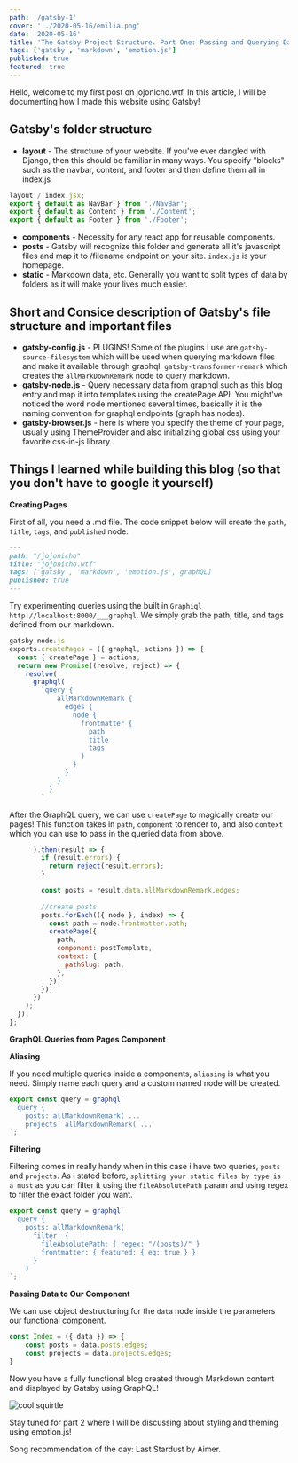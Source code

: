 ```yaml
---
path: '/gatsby-1'
cover: '../2020-05-16/emilia.png'
date: '2020-05-16'
title: 'The Gatsby Project Structure. Part One: Passing and Querying Data'
tags: ['gatsby', 'markdown', 'emotion.js']
published: true
featured: true
---
```


Hello, welcome to my first post on jojonicho.wtf. In this article, I will be documenting how I made this website using Gatsby!

## Gatsby's folder structure

- **layout** - The structure of your website. If you've ever dangled with Django, then this should be familiar in many ways. You specify "blocks" such as the navbar, content, and footer and then define them all in index.js

```jsx
layout / index.jsx;
export { default as NavBar } from './NavBar';
export { default as Content } from './Content';
export { default as Footer } from './Footer';
```
- **components** - Necessity for any react app for reusable components.
- **posts** - Gatsby will recognize this folder and generate all it's javascript files and map it to /filename endpoint on your site. `index.js` is your homepage.
- **static** - Markdown data, etc. Generally you want to split types of data by folders as it will make your lives much easier.

## Short and Consice description of Gatsby's file structure and important files
- **gatsby-config.js** - PLUGINS! Some of the plugins I use are `gatsby-source-filesystem` which will be used when querying markdown files and make it available through graphql. `gatsby-transformer-remark` which creates the `allMarkDownRemark` node to query markdown.
- **gatsby-node.js** - Query necessary data from graphql such as this blog entry and map it into templates using the createPage API. You might've noticed the word node mentioned several times, basically it is the naming convention for graphql endpoints (graph has nodes).
- **gatsby-browser.js** - here is where you specify the theme of your page, usually using ThemeProvider and also initializing global css using your favorite css-in-js library.

## Things I learned while building this blog (so that you don't have to google it yourself)
**Creating Pages**

First of all, you need a .md file. The code snippet below will create the `path`, `title`, `tags`, and `published` node.
```md
---
path: "/jojonicho"
title: "jojonicho.wtf"
tags: ['gatsby', 'markdown', 'emotion.js', graphQL]
published: true
---
```
Try experimenting queries using the built in `Graphiql` `http://localhost:8000/___graphql`. We simply grab the path, title, and tags defined from our markdown.
```js
gatsby-node.js
exports.createPages = ({ graphql, actions }) => {
  const { createPage } = actions;
  return new Promise((resolve, reject) => {
    resolve(
      graphql(
        `query {
            allMarkdownRemark {
              edges {
                node {
                  frontmatter {
                    path
                    title
                    tags
                  }
                }
              }
            }
          }
        `
```
After the GraphQL query, we can use `createPage` to magically create our pages! This function takes in `path`, `component` to render to, and also `context` which you can use to pass in the queried data from above.
```js
      ).then(result => {
        if (result.errors) {
          return reject(result.errors);
        }

        const posts = result.data.allMarkdownRemark.edges;
        
        //create posts
        posts.forEach(({ node }, index) => {
          const path = node.frontmatter.path;
          createPage({
            path,
            component: postTemplate,
            context: {
              pathSlug: path,
            },
          });
        });
      })
    );
  });
};
```
**GraphQL Queries from Pages Component**

**Aliasing**

If you need multiple queries inside a components, `aliasing` is what you need. Simply name each query and a custom named node will be created.
```js
export const query = graphql`
  query {
    posts: allMarkdownRemark( ...
    projects: allMarkdownRemark( ...
`;
```

**Filtering**

Filtering comes in really handy when in this case i have two queries, `posts` and `projects`. As i stated before, `splitting your static files by type is a must` as you can filter it using the `fileAbsolutePath` param and using regex to filter the exact folder you want.
```js
export const query = graphql`
  query {
    posts: allMarkdownRemark(
      filter: {
        fileAbsolutePath: { regex: "/(posts)/" }
        frontmatter: { featured: { eq: true } }
      }
    ) 
`;
```

**Passing Data to Our Component**

We can use object destructuring for the `data` node inside the parameters our functional component.
```js
const Index = ({ data }) => {
    const posts = data.posts.edges;
    const projects = data.projects.edges;
}
```

Now you have a fully functional blog created through Markdown content and displayed by Gatsby using GraphQL!

![cool squirtle](https://images-ext-1.discordapp.net/external/VRp_nRYeDVeWrvZJK7ySxIOhK6FAtwfWKmrOFB3Fees/https/imgur.com/OM52HE1.gif)

Stay tuned for part 2 where I will be discussing about styling and theming using emotion.js!

Song recommendation of the day: Last Stardust by Aimer.